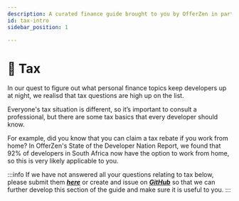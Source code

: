 ```yaml
---
description: A curated finance guide brought to you by OfferZen in partnership with Investec.
id: tax-intro
sidebar_position: 1

---
```

# 💸 Tax

In our quest to figure out what personal finance topics keep developers up at night, we realisd that tax questions are high up on the list.

Everyone's tax situation is different, so it’s important to consult a professional, but there are some tax basics that every developer should know.

For example, did you know that you can claim a tax rebate if you work from home? In OfferZen's State of the Developer Nation Report, we found that 92% of developers in South Africa now have the option to work from home, so this is very likely applicable to you.


:::info
If we have not answered all your questions relating to tax below, please submit them [_**here**_](https://8malmkzgvs8.typeform.com/to/oLVWxa8r) or create and issue on [_**GitHub**_](https://github.com/OfferZen-Community/developers-finance/issues) so that we can further develop this section of the guide and make sure it is useful to you.
:::




